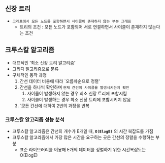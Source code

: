## 신장 트리
- `그래프에서 모든 노드를 포함하면서 사이클이 존재하지 않는 부분 그래프`
    - 트리의 조건 : 모든 노드가 포함되어 서로 연결하면서 사이클이 존재하지 않는다는 조건

## 크루스칼 알고리즘
- 대표적인 '최소 신장 트리 알고리즘'
- 그리디 알고리즘으로 분류
- 구체적인 동작 과정
    1. 간선 데이터 비용에 따라 `오름차순으로 정렬'
    2. 간선을 하나씩 확인하며 `현재 간선이 사이클을 발생시키는지 확인`
        1. 사이클이 발생하지 않는 경우 최소 신장 트리에 포함시킴
        2. 사이클이 발생하는 경우 최소 신장 트리에 포함시키지 않음
    3. `모든 간선에 대하여 2번의 과정을 반복

### 크루스칼 알고리즘 성능 분석
- 크루스칼 알고리즘은 간선의 개수가 E개일 때, **`O(ElogE)`** 의 시간 복잡도를 가짐
- 크루스칼 알고리즘에서 가장 많은 시간을 요구하는 곳은 간선의 정렬을 수행하는 부분
    - 표준 라이브러리를 이용해 E개의 데이터를 정렬하기 위한 시간복잡도는 O(ElogE)